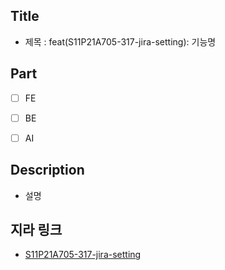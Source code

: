## Title
- 제목 : feat(S11P21A705-317-jira-setting): 기능명

## Part

- [ ] FE

- [ ] BE

- [ ] AI


## Description

- 설명

<!-- ## 이미지 첨부 -->

<!-- <img src="파일주소" width="30%" height="30%"/> -->


## 지라 링크

- [S11P21A705-317-jira-setting](https://ssafy.atlassian.net/browse/S11P21A705-317-jira-setting)